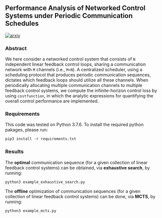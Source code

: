 ## Performance Analysis of Networked Control Systems under Periodic Communication Schedules

[![arxiv](https://img.shields.io/badge/eess.SY-arXiv%3A2006.08015-B31B1B.svg)](https://arxiv.org/abs/2006.08015)

### Abstract

We here consider a networked control system that consists of `N` independent linear feedback control loops, sharing a communication network with `M` channels (i.e., `M<N`). A centralized scheduler, using a scheduling protocol that produces periodic communication sequences, dictates which feedback loops should utilize all these channels. When periodically allocating multiple communication channels to multiple feedback control systems, we compute the infinite-horizon control loss by using `costfunction`, in which the analytic expressions for quantifying the overall control performance are implemented.

### Requirements

This code was tested on Python 3.7.6. To install the required python pakages, please run:

```python
pip3 install -r requirements.txt
```

### Results

The **optimal** communication sequence (for a given collection of linear feedback control systems) can be obtained, via **exhaustive search**, by running:

```python
python3 example_exhaustive_search.py
```

The **offline** optimization of communication sequences (for a given collection of linear feedback control systems) can be done, via **MCTS**, by running:

```python
python3 example_mcts.py
```

